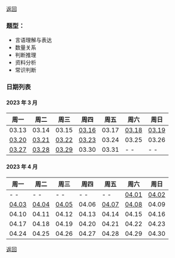 [返回](../../index.md)

### 题型：

- 言语理解与表达
- 数量关系
- 判断推理
- 资料分析
- 常识判断

### 日期列表

#### 2023 年 3 月

| 周一                        | 周二                        | 周三                        | 周四                        | 周五  | 周六                        | 周日                        |
| --------------------------- | --------------------------- | --------------------------- | --------------------------- | ----- | --------------------------- | --------------------------- |
| 03.13                       | 03.14                       | 03.15                       | [03.16](./m1/2023-03-16.md) | 03.17 | [03.18](./m1/2023-03-18.md) | [03.19](./m1/2023-03-19.md) |
| [03.20](./m1/2023-03-20.md) | [03.21](./m1/2023-03-21.md) | [03.22](./m1/2023-03-22.md) | [03.23](./m1/2023-03-23.md) | 03.24 | 03.25                       | 03.26                       |
| [03.27](./m1/2023-03-27.md) | [03.28](./m1/2023-03-28.md) | [03.29](./m1/2023-03-29.md) | 03.30                       | 03.31 | - -                         | - -                         |

#### 2023 年 4 月

| 周一                        | 周二                        | 周三                        | 周四  | 周五                        | 周六                        | 周日                        |
| --------------------------- | --------------------------- | --------------------------- | ----- | --------------------------- | --------------------------- | --------------------------- |
| - -                         | - -                         | - -                         | - -   | - -                         | [04.01](./m2/2023-04-01.md) | [04.02](./m2/2023-04-02.md) |
| [04.03](./m2/2023-04-03.md) | [04.04](./m2/2023-04-04.md) | [04.05](./m2/2023-04-05.md) | 04.06 | [04.07](./m2/2023-04-07.md) | [04.08](./m2/2023-04-08.md)                       | 04.09                       |
| 04.10                       | 04.11                       | 04.12                       | 04.13 | 04.14                       | 04.15                       | 04.16                       |
| 04.17                       | 04.18                       | 04.19                       | 04.20 | 04.21                       | 04.22                       | 04.23                       |
| 04.24                       | 04.25                       | 04.26                       | 04.27 | 04.28                       | 04.29                       | 04.30                       |

[返回](../../index.md)
